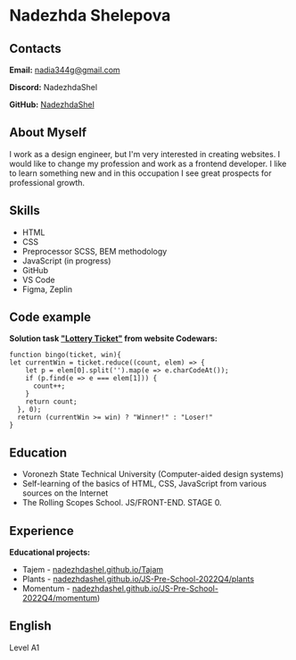 # Nadezhda Shelepova


## Contacts

**Email:** nadia344g@gmail.com

**Discord:** NadezhdaShel

**GitHub:** [NadezhdaShel](https://github.com/Nadezhdashel)

  
## About Myself

I work as a design engineer, but I'm very interested in creating websites. I would like to change my profession and work as a frontend developer. I like to learn something new and in this occupation I see great prospects for professional growth.
  

## Skills

* HTML
* CSS
* Preprocessor SCSS, BEM methodology 
* JavaScript (in progress)
* GitHub
* VS Code
* Figma, Zeplin

  
## Code example

**Solution task ["Lottery Ticket"](https://www.codewars.com/kata/57f625992f4d53c24200070e/javascript) from website Codewars:**
```
function bingo(ticket, win){
let currentWin = ticket.reduce((count, elem) => {
    let p = elem[0].split('').map(e => e.charCodeAt());
    if (p.find(e => e === elem[1])) {
      count++;
    }
    return count;
  }, 0);
  return (currentWin >= win) ? "Winner!" : "Loser!"
}
```

  
## Education

* Voronezh State Technical University (Computer-aided design systems)
* Self-learning of the basics of HTML, CSS, JavaScript from various sources on the Internet
* The Rolling Scopes School. JS/FRONT-END. STAGE 0.

  
## Experience

**Educational projects:**
* Tajem - [nadezhdashel.github.io/Tajam](https://nadezhdashel.github.io/Tajam/)
* Plants - [nadezhdashel.github.io/JS-Pre-School-2022Q4/plants](https://nadezhdashel.github.io/JS-Pre-School-2022Q4/plants/)
* Momentum - [nadezhdashel.github.io/JS-Pre-School-2022Q4/momentum](https://nadezhdashel.github.io/JS-Pre-School-2022Q4/momentum/))

  
## English

Level A1
